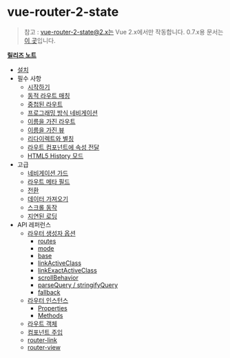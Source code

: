 # vue-router-2-state

<!--email_off-->

> 참고 : vue-router-2-state@2.x는 Vue 2.x에서만 작동합니다. 0.7.x용 문서는 [이 곳](https://github.com/zachhaber/vue-router-state/tree/1.0/docs/en)입니다.

<!--/email_off-->

**[릴리즈 노트](https://github.com/zachhaber/vue-router-state/releases)**

- [설치](installation.md)
- 필수 사항
  - [시작하기](essentials/getting-started.md)
  - [동적 라우트 매칭](essentials/dynamic-matching.md)
  - [중첩된 라우트](essentials/nested-routes.md)
  - [프로그래밍 방식 네비게이션](essentials/navigation.md)
  - [이름을 가진 라우트](essentials/named-routes.md)
  - [이름을 가진 뷰](essentials/named-views.md)
  - [리다이렉트와 별칭](essentials/redirect-and-alias.md)
  - [라우트 컴포넌트에 속성 전달](essentials/passing-props.md)
  - [HTML5 History 모드](essentials/history-mode.md)
- 고급
  - [네비게이션 가드](advanced/navigation-guards.md)
  - [라우트 메타 필드](advanced/meta.md)
  - [전환](advanced/transitions.md)
  - [데이터 가져오기](advanced/data-fetching.md)
  - [스크롤 동작](advanced/scroll-behavior.md)
  - [지연된 로딩](advanced/lazy-loading.md)
- API 레퍼런스
  - [라우터 생성자 옵션](api/options.md)
    - [routes](api/options.md#routes)
    - [mode](api/options.md#mode)
    - [base](api/options.md#base)
    - [linkActiveClass](api/options.md#linkactiveclass)
    - [linkExactActiveClass](api/options.md#linkexactactiveclass)
    - [scrollBehavior](api/options.md#scrollbehavior)
    - [parseQuery / stringifyQuery](api/options.md#parsequery--stringifyquery)
    - [fallback](api/options.md#fallback)
  - [라우터 인스턴스](api/router-instance.md)
    - [Properties](api/router-instance.md#properties)
    - [Methods](api/router-instance.md#methods)
  - [라우트 객체](api/route-object.md)
  - [컴포넌트 주입](api/component-injections.md)
  - [router-link](api/router-link.md)
  - [router-view](api/router-view.md)
